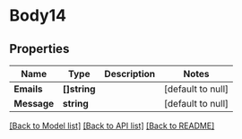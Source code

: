 # Body14

## Properties
Name | Type | Description | Notes
------------ | ------------- | ------------- | -------------
**Emails** | **[]string** |  | [default to null]
**Message** | **string** |  | [default to null]

[[Back to Model list]](../README.md#documentation-for-models) [[Back to API list]](../README.md#documentation-for-api-endpoints) [[Back to README]](../README.md)

